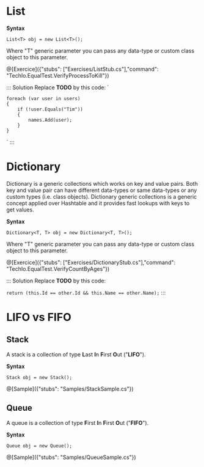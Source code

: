# List

**Syntax**

`List<T> obj = new List<T>();`

Where "T" generic parameter you can pass any data-type or custom class object to this parameter.

@[Exercice]({"stubs": ["Exercises/ListStub.cs"],"command": "TechIo.EqualTest.VerifyProcessToKill"})

::: Solution
Replace **TODO** by this code:
`

    foreach (var user in users)
    {
        if (!user.Equals("Tim"))
        {
            names.Add(user);
        }
    }
`
:::

# Dictionary
Dictionary is a generic collections which works on key and value pairs. Both key and value pair can have different data-types or same data-types or any custom types (i.e. class objects). Dictionary generic collections is a generic concept applied over Hashtable and it provides fast lookups with keys to get values.

**Syntax**

`Dictionary<T, T> obj = new Dictionary<T, T>();`

Where "T" generic parameter you can pass any data-type or custom class object to this parameter.

@[Exercice]({"stubs": ["Exercises/DictionaryStub.cs"],"command": "TechIo.EqualTest.VerifyCountByAges"})

::: Solution
Replace **TODO** by this code: 

`return (this.Id == other.Id && this.Name == other.Name);`
:::

# LIFO vs FIFO
## Stack
A stack is a collection of type **L**ast **I**n **F**irst **O**ut ("**LIFO**").

**Syntax**

`Stack obj = new Stack();`

@[Sample]({"stubs": "Samples/StackSample.cs"})
## Queue
A queue is a collection of type **F**irst **I**n **F**irst **O**ut ("**FIFO**").

**Syntax**

`Queue obj = new Queue();`

@[Sample]({"stubs": "Samples/QueueSample.cs"})
